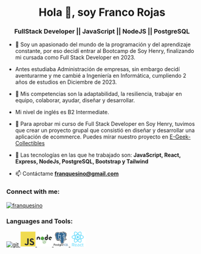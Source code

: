 <h1 align="center">Hola 👋, soy Franco Rojas</h1>
<h3 align="center">FullStack Developer || JavaScript || NodeJS || PostgreSQL</h3>

- 🔭 Soy un apasionado del mundo de la programación y del aprendizaje constante, por eso decidí entrar al Bootcamp de Soy Henry, finalizando mi cursada como Full Stack Developer en 2023.
-  Antes estudiaba Administración de empresas, sin embargo decidí aventurarme y me cambié a Ingeniería en Informática, cumpliendo 2 años de estudios en Diciembre de 2023. 

- 🌱 Mis competencias son la adaptabilidad, la resiliencia, trabajar en equipo, colaborar, ayudar, diseñar y desarrollar.
- Mi nivel de inglés es B2 Intermediate.

- 👯 Para aprobar mi curso de Full Stack Developer en Soy Henry, tuvimos que crear un proyecto grupal que consistió en diseñar y desarrollar una aplicación de ecommerce. Puedes mirar nuestro proyecto en [E-Geek-Collectibles](https://github.com/andruizgom/e-Geek-Collectibles)

- 💬 Las tecnologías en las que he trabajado son: **JavaScript, React, Express, NodeJs, PostgreSQL, Bootstrap y Tailwind**

- 📫 Contáctame **franquesino@gmail.com**

<h3 align="left">Connect with me:</h3>
<p align="left">
<a href="https://linkedin.com/in/franquesino" target="blank"><img align="center" src="https://raw.githubusercontent.com/rahuldkjain/github-profile-readme-generator/master/src/images/icons/Social/linked-in-alt.svg" alt="franquesino" height="30" width="40" /></a>
</p>

<h3 align="left">Languages and Tools:</h3>
<p align="left"> <a href="https://git-scm.com/" target="_blank" rel="noreferrer"> <img src="https://www.vectorlogo.zone/logos/git-scm/git-scm-icon.svg" alt="git" width="40" height="40"/> </a> <a href="https://developer.mozilla.org/en-US/docs/Web/JavaScript" target="_blank" rel="noreferrer"> <img src="https://raw.githubusercontent.com/devicons/devicon/master/icons/javascript/javascript-original.svg" alt="javascript" width="40" height="40"/> </a>  <a href="https://nodejs.org" target="_blank" rel="noreferrer"> <img src="https://raw.githubusercontent.com/devicons/devicon/master/icons/nodejs/nodejs-original-wordmark.svg" alt="nodejs" width="40" height="40"/> </a> <a href="https://www.postgresql.org" target="_blank" rel="noreferrer"> <img src="https://raw.githubusercontent.com/devicons/devicon/master/icons/postgresql/postgresql-original-wordmark.svg" alt="postgresql" width="40" height="40"/> </a> <a href="https://reactjs.org/" target="_blank" rel="noreferrer"> <img src="https://raw.githubusercontent.com/devicons/devicon/master/icons/react/react-original-wordmark.svg" alt="react" width="40" height="40"/> </a> </p>


